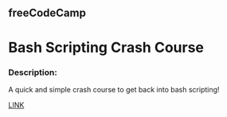 ## freeCodeCamp

# Bash Scripting Crash Course

### Description:
A quick and simple crash course to get back into bash scripting!

[LINK](https://www.freecodecamp.org/news/shell-scripting-crash-course-how-to-write-bash-scripts-in-linux/)
